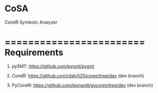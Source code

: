# CoSA
CoreIR Symbolic Analyzer

========================
Requirements
========================

1) pySMT: https://github.com/pysmt/pysmt

2) CoreIR: https://github.com/rdaly525/coreir/tree/dev (dev branch)

3) PyCoreIR: https://github.com/leonardt/pycoreir/tree/dev (dev branch)
